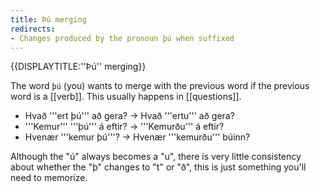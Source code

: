 ```yaml
---
title: Þú merging
redirects:
- Changes produced by the pronoun þú when suffixed
---
```


{{DISPLAYTITLE:''Þú'' merging}}
<level a1/>

The word `þú` (you) wants to merge with the previous word if the previous word is a [[verb]]. This usually happens in [[questions]].

* Hvað '''ert þú''' að gera? → Hvað '''ertu''' að gera?
* '''Kemur''' '''þú''' á eftir? → '''Kemurðu''' á eftir?
* Hvenær '''kemur þú'''? → Hvenær '''kemurðu''' búinn?

Although the "ú" always becomes a "u", there is very little consistency about whether the "þ" changes to "t" or "ð", this is just something you'll need to memorize.